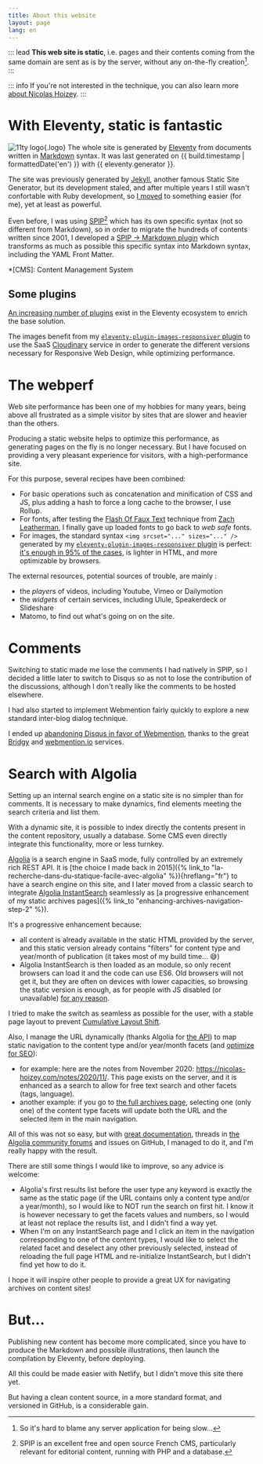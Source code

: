 ```yaml
---
title: About this website
layout: page
lang: en
---
```


::: lead
**This web site is static**, i.e. pages and their contents coming from the same domain are sent as is by the server, without any on-the-fly creation[^perf].
:::

[^perf]: So it's hard to blame any server application for being slow…

::: info
If you're not interested in the technique, you can also learn more [about Nicolas Hoizey](/about/).
:::

# With Eleventy, static is fantastic

![11ty logo](/assets/logos/eleventy.png){.logo}
The whole site is generated by [Eleventy](/tags/eleventy/) from documents written in [Markdown](http://en.wikipedia.org/wiki/Markdown) syntax. It was last generated on&nbsp;{{ build.timestamp | formattedDate('en') }} with {{ eleventy.generator }}.

The site was previously generated by [Jekyll](http://jekyllrb.com/), another famous Static Site Generator, but its development staled, and after multiple years I still wasn't confortable with Ruby development, so [I moved](https://github.com/nhoizey/nicolas-hoizey.com/projects/3) to something easier (for me), yet at least as powerful.

Even before, I was using [SPIP](https://spip.net)[^spip] which has its own specific syntax (not so different from Markdown), so in order to migrate the hundreds of contents written since 2001, I developed a [SPIP → Markdown plugin](https://github.com/nhoizey/spip2markdown) which transforms as much as possible this specific syntax into Markdown syntax, including the YAML Front Matter.

*[CMS]: Content Management System

[^spip]: SPIP is an excellent free and open source French CMS, particularly relevant for editorial content, running with PHP and a database.

## Some plugins

[An increasing number of plugins](https://www.11ty.dev/docs/plugins/) exist in the Eleventy ecosystem to enrich the base solution.

The images benefit from my [`eleventy-plugin-images-responsiver` plugin](https://nhoizey.github.io/eleventy-plugin-images-responsiver/) to use the SaaS [Cloudinary](https://cloudinary.com/invites/lpov9zyyucivvxsnalc5/sgyyc0j14k6p0sbt51nw) service in order to generate the different versions necessary for Responsive Web Design, while optimizing performance.

# The webperf

Web site performance has been one of my hobbies for many years, being above all frustrated as a simple visitor by sites that are slower and heavier than the others.

Producing a static website helps to optimize this performance, as generating pages on the fly is no longer necessary. But I have focused on providing a very pleasant experience for visitors, with a high-performance site.

For this purpose, several recipes have been combined:

- For basic operations such as concatenation and minification of CSS and JS, plus adding a hash to force a long cache to the browser, I use Rollup.
- For fonts, after testing the [Flash Of Faux Text](https://www.zachleat.com/web/foft/) technique from [Zach Leatherman](https://twitter.com/zachleat), I finally gave up loaded fonts to go back to *web safe* fonts.
- For images, the standard syntax `<img srcset="..." sizes="..." />` generated by my [`eleventy-plugin-images-responsiver` plugin](https://nhoizey.github.io/eleventy-plugin-images-responsiver/) is perfect: [it's enough in 95% of the cases](https://cloudfour.com/thinks/dont-use-picture-most-of-the-time/), is lighter in HTML, and more optimizable by browsers.

The external resources, potential sources of trouble, are mainly :

- the *players* of videos, including Youtube, Vimeo or Dailymotion
- the *widgets* of certain services, including Ulule, Speakerdeck or Slideshare
- Matomo, to find out what's going on on the site.

# Comments

Switching to static made me lose the comments I had natively in SPIP, so I decided a little later to switch to Disqus so as not to lose the contribution of the discussions, although I don't really like the comments to be hosted elsewhere.

I had also started to implement Webmention fairly quickly to explore a new standard inter-blog dialog technique.

I ended up [abandoning Disqus in favor of Webmention](/articles/2017/07/27/so-long-disqus-hello-webmentions/), thanks to the great [Bridgy](https://brid.gy/) and [webmention.io](https://webmention.io/) services.

# Search with Algolia

Setting up an internal search engine on a static site is no simpler than for comments. It is necessary to make dynamics, find elements meeting the search criteria and list them.

With a dynamic site, it is possible to index directly the contents present in the content repository, usually a database. Some CMS even directly integrate this functionality, more or less turnkey.

[Algolia](https://www.algolia.com/) is a search engine in SaaS mode, fully controlled by an extremely rich REST API. It is [the choice I made back in 2015]({% link_to "la-recherche-dans-du-statique-facile-avec-algolia" %}){hreflang="fr"} to have a search engine on this site, and I later moved from a classic search to integrate [Algolia InstantSearch](https://www.algolia.com/products/instantsearch/) seamlessly as [a progressive enhancement of my static archives pages]({% link_to "enhancing-archives-navigation-step-2" %}).

It's a progressive enhancement because:
- all content is already available in the static HTML provided by the server, and this static version already contains "filters" for content type and year/month of publication (it takes most of my build time… 😅)
- Algolia InstantSearch is then loaded as an module, so only recent browsers can load it and the code can use ES6. Old browsers will not get it, but they are often on devices with lower capacities, so browsing the static version is enough, as for people with JS disabled (or unavailable) [for any reason](http://christianheilmann.com/2011/12/06/that-javascript-not-available-case/).

I tried to make the switch as seamless as possible for the user, with a stable page layout to prevent [Cumulative Layout Shift](https://web.dev/cls/).

Also, I manage the URL dynamically (thanks Algolia for [the API](https://www.algolia.com/doc/guides/building-search-ui/going-further/routing-urls/js/#seo-friendly-urls)) to map static navigation to the content type and/or year/month facets (and [optimize for SEO](https://www.algolia.com/doc/guides/building-search-ui/resources/seo/js/)):
- for example: here are the notes from November 2020: <https://nicolas-hoizey.com/notes/2020/11/>. This page exists on the server, and it is enhanced as a search to allow for free text search and other facets (tags, language).
- another example: if you go to [the full archives page](/archives/), selecting one (only one) of the content type facets will update both the URL and the selected item in the main navigation.

All of this was not so easy, but with [great documentation](https://www.algolia.com/doc/), threads in [the Algolia community forums](https://discourse.algolia.com/) and issues on GitHub, I managed to do it, and I'm really happy with the result.

There are still some things I would like to improve, so any advice is welcome:
- Algolia's first results list before the user type any keyword is exactly the same as the static page (if the URL contains only a content type and/or a year/month), so I would like to NOT run the search on first hit. I know it is however necessary to get the facets values and numbers, so I would at least not replace the results list, and I didn't find a way yet.
- When I'm on any InstantSearch page and I click an item in the navigation corresponding to one of the content types, I would like to select the related facet and deselect any other previously selected, instead of reloading the full page HTML and re-initialize InstantSearch, but I didn't find yet how to do it.

I hope it will inspire other people to provide a great UX for navigating archives on content sites!

# But...

Publishing new content has become more complicated, since you have to produce the Markdown and possible illustrations, then launch the compilation by Eleventy, before deploying.

All this could be made easier with Netlify, but I didn't move this site there yet.

But having a clean content source, in a more standard format, and versioned in GitHub, is a considerable gain.
